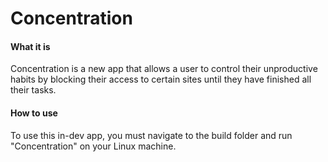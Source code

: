 # Concentration
#### What it is
Concentration is a new app that allows a user to control their unproductive habits by blocking their access to certain sites until they have finished all their tasks.
#### How to use
To use this in-dev app, you must navigate to the build folder and run "Concentration" on your Linux machine.
